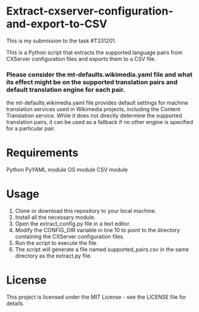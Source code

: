 # Extract-cxserver-configuration-and-export-to-CSV
This is my submission to the task #T331201.

This is a Python script that extracts the supported language pairs from CXServer configuration files and exports them to a CSV file.
### Please consider the mt-defaults.wikimedia.yaml file and what its effect might be on the supported translation pairs and default translation engine for each pair.
 the mt-defaults.wikimedia.yaml file provides default settings for machine translation services used in Wikimedia projects, including the Content Translation service. While it does not directly determine the supported translation pairs, it can be used as a fallback if no other engine is specified for a particular pair.

# Requirements
 Python 
 PyYAML module
 OS module
 CSV module
 
# Usage
 1. Clone or download this repository to your local machine.
 2. Install all the necessary module.
 3. Open the extract_config.py file in a text editor.
 4. Modify the CONFIG_DIR variable in line 10 to point to the directory containing the CXServer configuration files.
 5. Run the script to execute the file.
 6. The script will generate a file named supported_pairs.csv in the same directory as the extract.py file. 

# License
  This project is licensed under the MIT License - see the LICENSE file for details.


